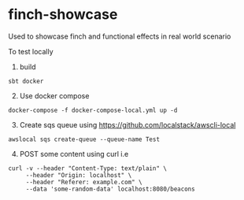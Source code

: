 # finch-showcase
Used to showcase finch and functional effects in real world scenario

To test locally
1. build
```
sbt docker
```
2. Use docker compose
```
docker-compose -f docker-compose-local.yml up -d
```    

3. Create sqs queue using https://github.com/localstack/awscli-local
```
awslocal sqs create-queue --queue-name Test
```

4. POST some content using curl i.e
```
curl -v --header "Content-Type: text/plain" \
     --header "Origin: localhost" \
     --header "Referer: example.com" \
     --data 'some-random-data' localhost:8080/beacons
```    


